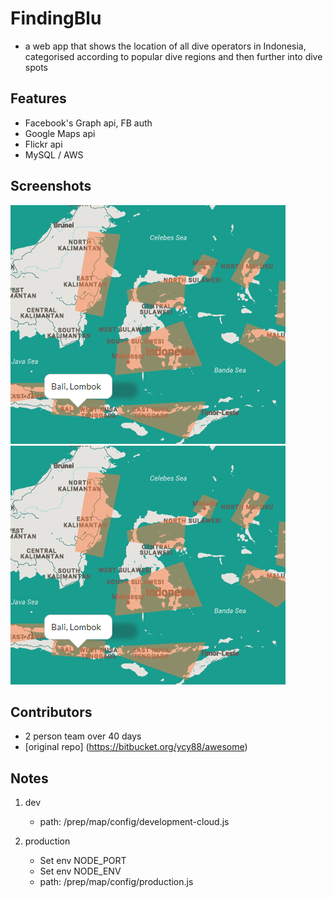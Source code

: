 # FindingBlu
- a web app that shows the location of all dive operators in Indonesia, categorised according to popular dive regions and then further into dive spots

## Features
- Facebook's Graph api, FB auth
- Google Maps api
- Flickr api
- MySQL / AWS

## Screenshots
![Dive Regions](git.images/img1.PNG)
![Divespots](git.images/img1.PNG)

## Contributors
- 2 person team over 40 days
- [original repo] (https://bitbucket.org/ycy88/awesome)

## Notes
1. dev
    - path: /prep/map/config/development-cloud.js

2. production
    - Set env NODE_PORT 
    - Set env NODE_ENV
    - path: /prep/map/config/production.js
